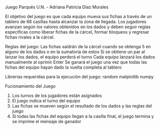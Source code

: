 Juego Parqués U.N. - Adriana Patricia Díaz Morales

El objetivo del juego es que cada equipo mueva sus fichas a través de un tablero de 68 casillas hasta alcanzar la zona de llegada. 
Los jugadores avanzan según los valores obtenidos en los dados y deben seguir reglas específicas como liberar fichas de la cárcel, 
formar bloqueos y regresar fichas rivales a la cárcel.

Reglas del juego:
Las fichas saldrán de la cárcel cuando se obtenga 5 en alguno de los dados o en la sumatoria de estos
Si se obtiene un par al lanzar los dados, el equipo perderá el turno
Cada equipo lanzará los dados manualmente al oprimir Enter
Se ganará el juego una vez que todas las fichas del equipo hayan dado la vuelta completa al tablero

Librerias requeridas para la ejecución del juego:
random
matplotlib
numpy

Fucionamiento del Juego
1. Los turnos de los jugadores están asignados
2. El juego indica el turno del equipo
3. Las fichas se mueven según el resultado de los dados y las reglas del juego
4. Si todas las fichas del equipo llegan a la casilla final, el juego termina y se imprime el mensaje de ganador
